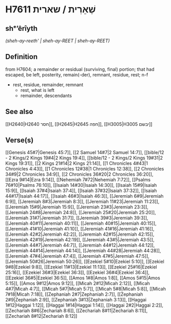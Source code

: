 # H7611 שְׁאֵרִית / שארית

## shᵉʼêrîyth

_(sheh-ay-reeth' | sheh-ay-REET | sheh-ay-REET)_

## Definition

from H7604; a remainder or residual (surviving, final) portion; that had escaped, be left, posterity, remain(-der), remnant, residue, rest; n-f

- rest, residue, remainder, remnant
  - rest, what is left
  - remainder, descendants

## See also

[[H2640|H2640 חסר]], [[H2645|H2645 חפה]], [[H3005|H3005 יבשם]]

## Verse(s)

[[Genesis 45#7|Genesis 45:7]], [[2 Samuel 14#7|2 Samuel 14:7]], [[bible/12 - 2 Kings/2 Kings 19#4|2 Kings 19:4]], [[bible/12 - 2 Kings/2 Kings 19#31|2 Kings 19:31]], [[2 Kings 21#14|2 Kings 21:14]], [[1 Chronicles 4#43|1 Chronicles 4:43]], [[1 Chronicles 12#38|1 Chronicles 12:38]], [[2 Chronicles 34#9|2 Chronicles 34:9]], [[2 Chronicles 36#20|2 Chronicles 36:20]], [[Ezra 9#14|Ezra 9:14]], [[Nehemiah 7#72|Nehemiah 7:72]], [[Psalms 76#10|Psalms 76:10]], [[Isaiah 14#30|Isaiah 14:30]], [[Isaiah 15#9|Isaiah 15:9]], [[Isaiah 37#4|Isaiah 37:4]], [[Isaiah 37#32|Isaiah 37:32]], [[Isaiah 44#17|Isaiah 44:17]], [[Isaiah 46#3|Isaiah 46:3]], [[Jeremiah 6#9|Jeremiah 6:9]], [[Jeremiah 8#3|Jeremiah 8:3]], [[Jeremiah 11#23|Jeremiah 11:23]], [[Jeremiah 15#9|Jeremiah 15:9]], [[Jeremiah 23#3|Jeremiah 23:3]], [[Jeremiah 24#8|Jeremiah 24:8]], [[Jeremiah 25#20|Jeremiah 25:20]], [[Jeremiah 31#7|Jeremiah 31:7]], [[Jeremiah 39#3|Jeremiah 39:3]], [[Jeremiah 40#11|Jeremiah 40:11]], [[Jeremiah 40#15|Jeremiah 40:15]], [[Jeremiah 41#10|Jeremiah 41:10]], [[Jeremiah 41#16|Jeremiah 41:16]], [[Jeremiah 42#2|Jeremiah 42:2]], [[Jeremiah 42#15|Jeremiah 42:15]], [[Jeremiah 42#19|Jeremiah 42:19]], [[Jeremiah 43#5|Jeremiah 43:5]], [[Jeremiah 44#7|Jeremiah 44:7]], [[Jeremiah 44#12|Jeremiah 44:12]], [[Jeremiah 44#14|Jeremiah 44:14]], [[Jeremiah 44#28|Jeremiah 44:28]], [[Jeremiah 47#4|Jeremiah 47:4]], [[Jeremiah 47#5|Jeremiah 47:5]], [[Jeremiah 50#26|Jeremiah 50:26]], [[Ezekiel 5#10|Ezekiel 5:10]], [[Ezekiel 9#8|Ezekiel 9:8]], [[Ezekiel 11#13|Ezekiel 11:13]], [[Ezekiel 25#16|Ezekiel 25:16]], [[Ezekiel 36#3|Ezekiel 36:3]], [[Ezekiel 36#4|Ezekiel 36:4]], [[Ezekiel 36#5|Ezekiel 36:5]], [[Amos 1#8|Amos 1:8]], [[Amos 5#15|Amos 5:15]], [[Amos 9#12|Amos 9:12]], [[Micah 2#12|Micah 2:12]], [[Micah 4#7|Micah 4:7]], [[Micah 5#7|Micah 5:7]], [[Micah 5#8|Micah 5:8]], [[Micah 7#18|Micah 7:18]], [[Zephaniah 2#7|Zephaniah 2:7]], [[Zephaniah 2#9|Zephaniah 2:9]], [[Zephaniah 3#13|Zephaniah 3:13]], [[Haggai 1#12|Haggai 1:12]], [[Haggai 1#14|Haggai 1:14]], [[Haggai 2#2|Haggai 2:2]], [[Zechariah 8#6|Zechariah 8:6]], [[Zechariah 8#11|Zechariah 8:11]], [[Zechariah 8#12|Zechariah 8:12]]